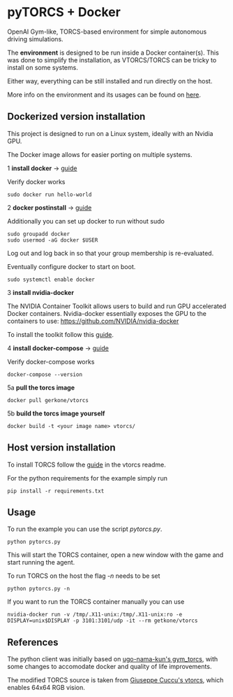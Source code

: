 # pyTORCS + Docker
OpenAI Gym-like, TORCS-based environment for simple autonomous driving simulations.

The **environment** is designed to be run inside a Docker container(s). This was done to simplify the installation, as VTORCS/TORCS can be tricky to install on some systems.

Either way, everything can be still installed and run directly on the host.

More info on the environment and its usages can be found on [here](https://github.com/gerkone/pyTORCS-docker/tree/master/driver/torcs_client).

## Dockerized version installation
This project is designed to run on a Linux system, ideally with an Nvidia GPU.

The Docker image allows for easier porting on multiple systems.

1 **install docker** -> [guide](https://docs.docker.com/engine/install/)

Verify docker works
```
sudo docker run hello-world
```

2 **docker postinstall** -> [guide](https://docs.docker.com/engine/install/linux-postinstall/)

Additionally you can set up docker to run without sudo
```
sudo groupadd docker
sudo usermod -aG docker $USER
```
Log out and log back in so that your group membership is re-evaluated.

Eventually configure docker to start on boot.
```
sudo systemctl enable docker
```

3 **install nvidia-docker**

The NVIDIA Container Toolkit allows users to build and run GPU accelerated Docker containers.
Nvidia-docker essentially exposes the GPU to the containers to use: https://github.com/NVIDIA/nvidia-docker

To install the toolkit follow this [guide](https://docs.nvidia.com/datacenter/cloud-native/container-toolkit/install-guide.html#docker).

4 **install docker-compose** -> [guide](https://docs.docker.com/compose/install/#install-compose)

Verify docker-compose works
```
docker-compose --version
```

5a **pull the torcs image**
```
docker pull gerkone/vtorcs
```

5b **build the torcs image yourself**
```
docker build -t <your image name> vtorcs/
```

## Host version installation
To install TORCS follow the [guide](https://github.com/gerkone/pyTORCS-docker/blob/master/vtorcs/README.md) in  the vtorcs readme.

For the python requirements for the example simply run
```
pip install -r requirements.txt
```

## Usage
To run the example you can use the script _pytorcs.py_.
```
python pytorcs.py
```
This will start the TORCS container, open a new window with the game and start running the agent.

To run TORCS on the host the flag _-n_ needs to be set

```
python pytorcs.py -n
```

If you want to run the TORCS container manually you can use
```
nvidia-docker run -v /tmp/.X11-unix:/tmp/.X11-unix:ro -e DISPLAY=unix$DISPLAY -p 3101:3101/udp -it --rm getkone/vtorcs
```

## References
The python client was initially based on [ugo-nama-kun's gym_torcs](https://github.com/ugo-nama-kun/gym_torcs), with some changes to accomodate docker and quality of life improvements.

The modified TORCS source is taken from [Giuseppe Cuccu's vtorcs](https://github.com/giuse/vtorcs), which enables 64x64 RGB vision.
